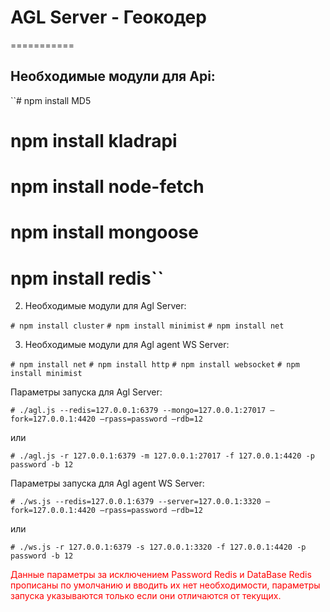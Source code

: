 # AGL Server - Геокодер
===========

Необходимые модули для Api:
-------

``# npm install MD5<br>
# npm install kladrapi<br>
# npm install node-fetch<br>
# npm install mongoose<br>
# npm install redis``

2. Необходимые модули для Agl Server:

``# npm install cluster``
``# npm install minimist``
``# npm install net``

3. Необходимые модули для Agl agent WS Server:

``# npm install net``
``# npm install http``
``# npm install websocket``
``# npm install minimist``


Параметры запуска для Agl Server:

``# ./agl.js --redis=127.0.0.1:6379 --mongo=127.0.0.1:27017 —fork=127.0.0.1:4420 —rpass=password —rdb=12``

или

``# ./agl.js -r 127.0.0.1:6379 -m 127.0.0.1:27017 -f 127.0.0.1:4420 -p password -b 12``

Параметры запуска для Agl agent WS Server:

``# ./ws.js --redis=127.0.0.1:6379 --server=127.0.0.1:3320 —fork=127.0.0.1:4420 —rpass=password —rdb=12``

или

``# ./ws.js -r 127.0.0.1:6379 -s 127.0.0.1:3320 -f 127.0.0.1:4420 -p password -b 12``

<p style="color:red;">Данные параметры за исключением Password Redis и DataBase Redis прописаны по умолчанию и вводить их нет необходимости, параметры запуска указываются только если они отличаются от текущих.</p>

